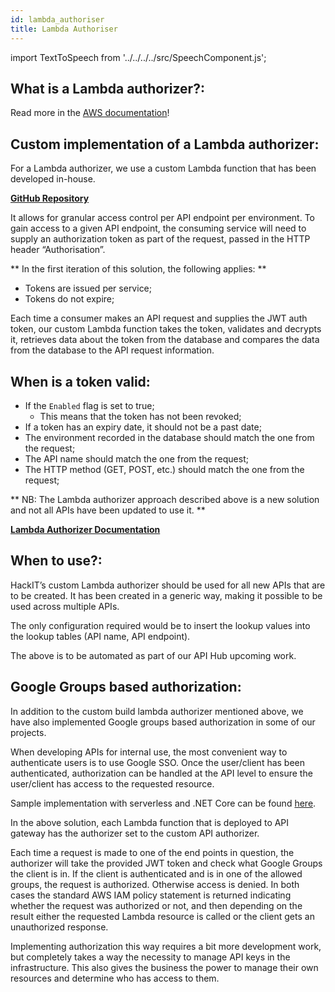 ```yaml
---
id: lambda_authoriser
title: Lambda Authoriser
---
```


import TextToSpeech from '../../../../src/SpeechComponent.js';

<TextToSpeech>

##  What is a Lambda authorizer?:

Read more in the [AWS documentation](https://docs.aws.amazon.com/apigateway/latest/developerguide/apigateway-use-lambda-authorizer.html)!

## Custom implementation of a Lambda authorizer:

For a Lambda authorizer, we use a custom Lambda function that has been developed in-house.

[**GitHub Repository**](https://github.com/LBHackney-IT/api-auth-token-generator)

It allows for granular access control per API endpoint per environment. To gain access to a given API endpoint, the consuming service will need to supply an authorization token as part of the request, passed in the HTTP header “Authorisation”.

** In the first iteration of this solution, the following applies: **

- Tokens are issued per service;
- Tokens do not expire;

Each time a consumer makes an API request and supplies the JWT auth token, our custom Lambda function takes the token, validates and decrypts it, retrieves data about the token from the database and compares the data from the database to the API request information.

## When is a token valid:

- If the `Enabled` flag is set to true;
  * This means that the token has not been revoked;
- If a token has an expiry date, it should not be a past date;
- The environment recorded in the database should match the one from the request;
- The API name should match the one from the request;
- The HTTP method (GET, POST, etc.) should match the one from the request;

** NB: The Lambda authorizer approach described above is a new solution and not all APIs have been updated to use it. **

[**Lambda Authorizer Documentation**](https://docs.google.com/document/d/1mpTY-sfYwR2brIF_8KjxiYzW6zgkjbv4Pi-9Y5LRlBA/edit#)

## When to use?:

HackIT’s custom Lambda authorizer should be used for all new APIs that are to be created. It has been created in a generic way, making it possible to be used across multiple APIs.

The only configuration required would be to insert the lookup values into the lookup tables (API name, API endpoint).

The above is to be automated as part of our API Hub upcoming work.

## Google Groups based authorization:

In addition to the custom build lambda authorizer mentioned above, we have also implemented Google groups based authorization in some of our projects.

When developing APIs for internal use, the most convenient way to authenticate users is to use Google SSO. Once the user/client has been authenticated, authorization can be handled at the API level to ensure the user/client has access to the requested resource.

Sample implementation with serverless and .NET Core can be found [here](https://github.com/LBHackney-IT/comino-printing).

In the above solution, each Lambda function that is deployed to API gateway has the authorizer set to the custom API authorizer.

Each time a request is made to one of the end points in question, the authorizer will take the provided JWT token and check what Google Groups the client is in. If the client is authenticated and is in one of the allowed groups, the request is authorized. Otherwise access is denied. In both cases the standard AWS IAM policy statement is returned indicating whether the request was authorized or not, and then depending on the result either the requested Lambda resource is called or the client gets an unauthorized response.

Implementing authorization this way requires a bit more development work, but completely takes a way the necessity to manage API keys in the infrastructure. This also gives the business the power to manage their own resources and determine who has access to them.

</TextToSpeech>